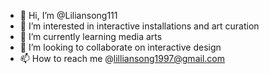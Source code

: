 - 👋 Hi, I’m @Liliansong111
- 👀 I’m interested in interactive installations and art curation
- 🌱 I’m currently learning media arts
- 💞️ I’m looking to collaborate on interactive design
- 📫 How to reach me @lilliansong1997@gmail.com

<!---
Liliansong111/Liliansong111 is a ✨ special ✨ repository because its `README.md` (this file) appears on your GitHub profile.
You can click the Preview link to take a look at your changes.
--->
